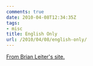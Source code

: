 ```yaml
---
comments: true
date: 2010-04-08T12:34:35Z
tags:
- misc
title: English Only
url: /2010/04/08/english-only/
---
```


[From Brian Leiter's site.](http://leiterreports.typepad.com/blog/2010/04/englishonly-please.html)

